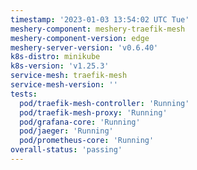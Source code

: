 ```yaml
---
timestamp: '2023-01-03 13:54:02 UTC Tue'
meshery-component: meshery-traefik-mesh
meshery-component-version: edge
meshery-server-version: 'v0.6.40'
k8s-distro: minikube
k8s-version: 'v1.25.3'
service-mesh: traefik-mesh
service-mesh-version: ''
tests:
  pod/traefik-mesh-controller: 'Running'
  pod/traefik-mesh-proxy: 'Running'
  pod/grafana-core: 'Running'
  pod/jaeger: 'Running'
  pod/prometheus-core: 'Running'
overall-status: 'passing'
---
```


